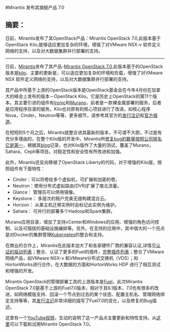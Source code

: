 #Mirantis 发布其旗舰产品 7.0

## 摘要：
日前，Mirantis发布了其OpenStack产品：Mirantis OpenStack 7.0,此版本基于OpenStack Kilo,能够适应更加复杂的环境，增强了对VMware NSX-v 软件定义网络的支持，以及对大数据集群并行部署的支持。

--------------------------------------------------

日前，[Mirantis](https://www.mirantis.com/)发布了其产品-[Mirantis OpenStack 7.0](https://www.mirantis.com/products/mirantis-openstack-software/what-is-new-in-7-0/),此版本基于的OpenStack版本是[kilo](http://www.openstack.org/software/kilo/)，主要的更新是，可以适应更加复杂的环境和负载，增强了对VMware NSX 软件定义网络的支持，以及对大数据集群并行部署的支持。


其产品中所基于上游的OpenStack版本是OpenStack基金会在今年4月份在加拿大的峰会上发布的版本－OpenStack Kilo。它是历史上OpenStack的第11个版本。其主要引进的组件有[Ironic](https://wiki.openstack.org/wiki/Ironic)和[Murano](https://wiki.openstack.org/wiki/Murano)，前者是一款裸金属部署的服务，后者是应用程序目录的服务。Kilo也对原有的核心项目进行了改进，如核心程序Nova，Cinder，Neutron等等，更多细节，请参考其官方的[发行注记](https://wiki.openstack.org/wiki/ReleaseNotes/Kilo)和[官方报道](http://www.openstack.org/software/kilo/press-release/)。

在短短的5个月之后，Mirantis就整合进其最新的版本，不可谓不大胆，不过是有充分多理由的，在整个Kilo版的开发中，Mirantis所[修复bug的数量按照公司排名它是第一](http://stackalytics.com/?metric=resolved-bugs&release=kilo)，根据其[blog](https://www.mirantis.com/blog/mirantis-openstack-7-0-enhances-resilience-at-scale/)记录，也对Kilo版作了大量的测试，覆盖了Murano，Sahara，Ceph等项目。对稳定性和安全性有所改进和加强。

此外，Mirantis还反向移植了OpenStack Liberty的代码，对于增强的Kilo版，按照组件有下面特性：

* Cinder：可以将卷给多个虚拟机，可扩展和加密的卷。
* Neutron：使用分布式虚拟路由(DVR)扩展了南北流量。
* Glance： 管理员可以停用镜像。
* Keystone： 多层次的租户完美无缝构建混合云。
* Horizon： 从某主机迁移实例时会标记此实例为维护。
* Sahara： 可并行的部署多个Hadoop和Spark集群。

Murano应用目录，增加了支持vCenter和Windows的应用、增强的角色访问控制、以及可插拔的基础设施编排等。另外，在支持的应用中，其中很大的一个亮点是对Docker的集群管理[Kubernetes](http://kubernetes.io/)的整合和支持。

在商业的合作上，Mirantis在此版本加大了和各家硬件厂商的兼容认证,详情见[认证的驱动列表](https://www.mirantis.com/partners/unlocked-partner-catalog/)；整合、认证了更多的Fuel的插件，[完整插件列表](https://www.mirantis.com/products/openstack-drivers-and-plugins/fuel-plugins/)；整合了VMware网络产品，如VMware NSX-v 和VMware分布式交换机（VDS）；和HortonWorks进行合作，在大数据的方面和HortonWorks HDP 进行了相互测试和增强的开发。

Mirantis OpenStack的管理部署工具的上游版本是[Fuel](https://www.fuel-infra.org/)，此次Mirantis OpenStack 7.0是基于上游的Fuel7.0版本，相对于其6.1版本，7.0也有很多的改进，如网络模版支持、回滚一个节点到过去的某个状态、配置主机名、管理网络绑定支持等等，其[发行注记](https://docs.mirantis.com/openstack/fuel/fuel-7.0/release-notes.html)非常详细的描写了Fuel7.0的变化，以及修复的Bug描述。

这里有一个[YouTube视频](https://youtu.be/DPYNK68toRY)，生动的说明了这一产品点主要更新和特性支持。从[这里](https://www.mirantis.com/products/mirantis-openstack-software/what-is-new-in-7-0/)可以下载和试用Mirantis OpenStack 7.0。




